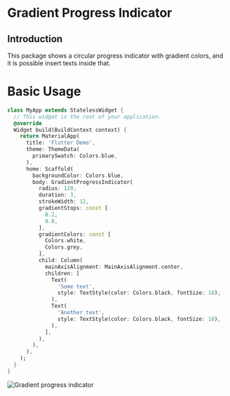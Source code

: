 # Gradient Progress Indicator


## Introduction

This package shows a circular progress indicator with gradient colors, and it is possible insert texts inside that.

# Basic Usage

```dart
class MyApp extends StatelessWidget {
  // This widget is the root of your application.
  @override
  Widget build(BuildContext context) {
    return MaterialApp(
      title: 'Flutter Demo',
      theme: ThemeData(
        primarySwatch: Colors.blue,
      ),
      home: Scaffold(
        backgroundColor: Colors.blue,
        body: GradientProgressIndicator(
          radius: 120,
          duration: 3,
          strokeWidth: 12,
          gradientStops: const [
            0.2,
            0.8,
          ],
          gradientColors: const [
            Colors.white,
            Colors.grey,
          ],
          child: Column(
            mainAxisAlignment: MainAxisAlignment.center,
            children: [
              Text(
                'Some text',
                style: TextStyle(color: Colors.black, fontSize: 18),
              ),
              Text(
                'Another text',
                style: TextStyle(color: Colors.black, fontSize: 18),
              ),
            ],
          ),
        ),
      ),
    );
  }
}
```

![Gradient progress indicator](https://i.giphy.com/media/Smw3omXqeMKxPAvgzn/giphy.webp)